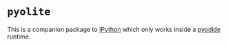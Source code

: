 # `pyolite`

This is a companion package to [IPython](https://github.com/ipython/ipython) which only
works inside a [pyodide](https://github.com/pyodide/pyodide) runtime.
